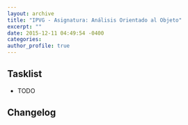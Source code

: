```yaml
---
layout: archive
title: "IPVG - Asignatura: Análisis Orientado al Objeto"
excerpt: ""
date: 2015-12-11 04:49:54 -0400
categories: 
author_profile: true
---
```


## Tasklist

- TODO

## Changelog


